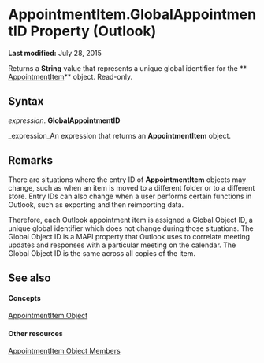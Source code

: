 
# AppointmentItem.GlobalAppointmentID Property (Outlook)

 **Last modified:** July 28, 2015

Returns a  **String** value that represents a unique global identifier for the ** [AppointmentItem](204a409d-654e-27aa-643a-8344c631b82d.md)** object. Read-only.

## Syntax

 _expression_. **GlobalAppointmentID**

 _expression_An expression that returns an  **AppointmentItem** object.


## Remarks

There are situations where the entry ID of  **AppointmentItem** objects may change, such as when an item is moved to a different folder or to a different store. Entry IDs can also change when a user performs certain functions in Outlook, such as exporting and then reimporting data.

Therefore, each Outlook appointment item is assigned a Global Object ID, a unique global identifier which does not change during those situations. The Global Object ID is a MAPI property that Outlook uses to correlate meeting updates and responses with a particular meeting on the calendar. The Global Object ID is the same across all copies of the item.


## See also


#### Concepts


 [AppointmentItem Object](204a409d-654e-27aa-643a-8344c631b82d.md)
#### Other resources


 [AppointmentItem Object Members](c72c459d-6d3c-7a05-aa4a-b1b767ddc0b2.md)
